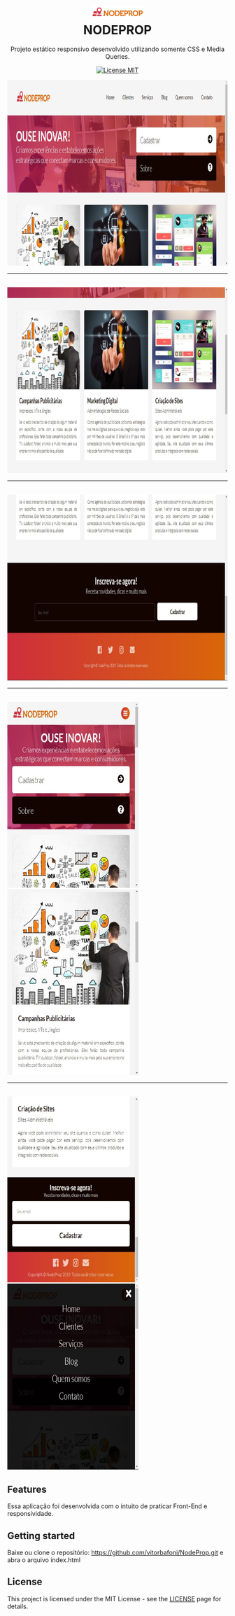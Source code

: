 <h1 align="center">
<br>
  <img src="img/logo.png" alt="NODEPROP" width="120">
<br>
NODEPROP
</h1>

<p align="center">Projeto estático responsivo desenvolvido utilizando somente CSS e Media Queries.</p>

<p align="center">
  <a href="https://opensource.org/licenses/MIT">
    <img src="https://img.shields.io/badge/License-MIT-blue.svg" alt="License MIT">
  </a>
</p>

<div>
  <img src="Prints/01.jpg" alt="demo" height="425">
  <br>
  <hr>
  <br>
  <img src="Prints/02.jpg" alt="demo" height="425">
  <br>
  <hr>
  <br>
  <img src="Prints/03.jpg" alt="demo" height="425">
  <br>
  <hr>
  <br>
  <img src="Prints/04.jpg" alt="demo" height="425" width="300">
  <img src="Prints/05.jpg" alt="demo" height="425" width="300">
  <br>
  <hr>
  <br>
  <img src="Prints/06.jpg" alt="demo" height="425" width="300">
  <img src="Prints/07.jpg" alt="demo" height="425" width="300"> 
</div>

## Features

Essa aplicação foi desenvolvida com o intuito de praticar Front-End e responsividade.


## Getting started

Baixe ou clone o repositório: https://github.com/vitorbafoni/NodeProp.git e abra o arquivo index.html


## License

This project is licensed under the MIT License - see the [LICENSE](https://opensource.org/licenses/MIT) page for details.
